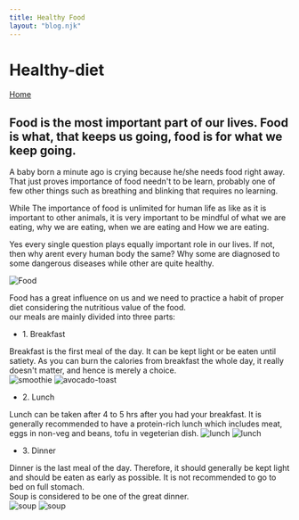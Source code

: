 ```yaml
---
title: Healthy Food
layout: "blog.njk"
---
```


<h1 class="title">Healthy-diet</h1>

<a href="/" class="btn btn-primary btn-lg active" role="button" aria-pressed="true">Home</a>

## Food is the most important part of our lives. Food is what, that keeps us going, food is for what we keep going.

<div class="wrapper">
<div class="content">
<p>
A baby born a minute ago is crying because he/she needs food right away. That just proves importance of food needn't to be learn, probably one of few other things such as breathing and blinking that requires no learning.
</p>
<p>
While The importance of food is unlimited for human life as like as it is important to other animals, it is very important to be mindful of what we are eating, why we are eating, when we are eating and How we are eating.

</p>
<p>
Yes every single question plays equally important role in our lives.
If not, then why arent every human body the same? Why some are diagnosed to some dangerous diseases while other are quite healthy.
</p>
</div>
<img class="food-img" src="/img/bby-feed.jpg" alt="Food"   >
</div>
<p>
Food has a great influence on us and we need to practice a habit of proper diet considering the nutritious value of the food.</br>
our meals are mainly divided into three parts:
<ul>
<li> 1. Breakfast
</li>
</ul>
Breakfast is the first meal of the day. It can be kept light or be eaten until satiety. As you can burn the calories from breakfast the whole day, it really doesn't matter, and hence is merely a choice.</br>
<img class="food-img" src="/img/smoothie.jpg" alt="smoothie"   >
<img class="food-img" src="/img/avocado-toast.jpg" alt="avocado-toast"   >
<ul>
<li> 2. Lunch
</li>
</ul>
Lunch can be taken after 4 to 5 hrs after you had your breakfast. It is generally recommended to have a protein-rich lunch which includes meat, eggs in non-veg and beans, tofu in vegeterian dish.
<img class="food-img" src="/img/proper-salad.jpg" alt="lunch"   >
<img class="food-img" src="/img/low-carb.jpg" alt="lunch"   >
<ul>
<li> 3. Dinner
</li>
</ul>
Dinner is the last meal of the day. Therefore, it should generally be kept light and should be eaten as early as possible. It is not recommended to go to bed on full stomach. </br>
Soup is considered to be one of the great dinner.</br>
<img class="food-img" src="/img/soup1.jpg" alt="soup"   >
<img class="food-img" src="/img/soup2.jpg" alt="soup"   >
</p>
